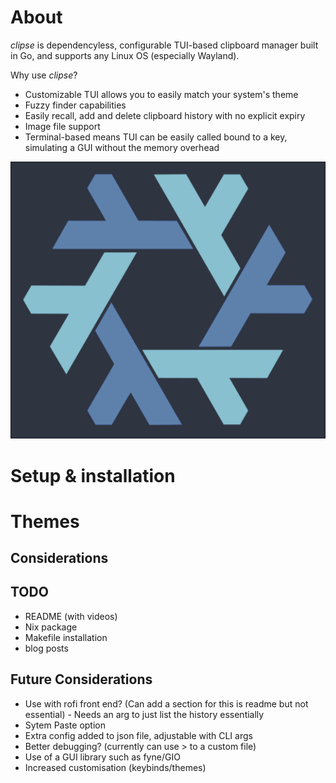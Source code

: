 # About 
*clipse* is dependencyless, configurable TUI-based clipboard manager built in Go, and supports any Linux OS (especially Wayland). 

Why use *clipse*?
- Customizable TUI allows you to easily match your system's theme
- Fuzzy finder capabilities
- Easily recall, add and delete clipboard history with no explicit expiry
- Image file support
- Terminal-based means TUI can be easily called bound to a key, simulating a GUI without the memory overhead   

<div align="center">
  <a href="https://www.youtube.com/watch?v=ZE2F8Mj0_I0g"><img src="./resources/nix-logo.png?raw=true" alt="Example1"> </a>
</div>

# Setup & installation

# Themes

## Considerations

## TODO
- README (with videos)
- Nix package
- Makefile installation
- blog posts

## Future Considerations
- Use with rofi front end? (Can add a section for this is readme but not essential) - Needs an arg to just list the history essentially 
- Sytem Paste option
- Extra config added to json file, adjustable with CLI args
- Better debugging? (currently can use > to a custom file)
- Use of a GUI library such as fyne/GIO
- Increased customisation (keybinds/themes)
